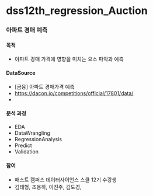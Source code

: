 # dss12th_regression_Auction

### 아파트 경매 예측

#### 목적

- 아파트 경매 가격에 영향을 미치는 요소 파악과 예측

#### DataSource
- [금융] 아파트 경매가격 예측 
- https://dacon.io/competitions/official/17801/data/
- 

#### 분석 과정
- EDA
- DataWrangling
- RegressionAnalysis
- Predict
- Validation

#### 참여
- 패스트 캠퍼스 데이터사이언스 스쿨 12기 수강생
- 김태형, 조용하, 이진주, 김도경, 
